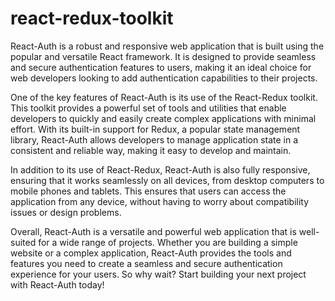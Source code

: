 # react-redux-toolkit

React-Auth is a robust and responsive web application that is built using the popular and versatile React framework. It is designed to provide seamless and secure authentication features to users, making it an ideal choice for web developers looking to add authentication capabilities to their projects.

One of the key features of React-Auth is its use of the React-Redux toolkit. This toolkit provides a powerful set of tools and utilities that enable developers to quickly and easily create complex applications with minimal effort. With its built-in support for Redux, a popular state management library, React-Auth allows developers to manage application state in a consistent and reliable way, making it easy to develop and maintain.

In addition to its use of React-Redux, React-Auth is also fully responsive, ensuring that it works seamlessly on all devices, from desktop computers to mobile phones and tablets. This ensures that users can access the application from any device, without having to worry about compatibility issues or design problems.

Overall, React-Auth is a versatile and powerful web application that is well-suited for a wide range of projects. Whether you are building a simple website or a complex application, React-Auth provides the tools and features you need to create a seamless and secure authentication experience for your users. So why wait? Start building your next project with React-Auth today!

